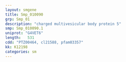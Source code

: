 ```yaml
---
layout: smgene
title: Smp_010090
grp: Smp_01
description: "charged multivesicular body protein 5"
smp: Smp_010090.1
uniprot: "G4VET6"
length:   531
cdd: "PTZ00464, cl21588, pfam03357"
kk: K12198
categories: sm
---
```

